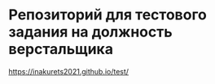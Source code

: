 # Репозиторий  для тестового задания на должность верстальщика

https://inakurets2021.github.io/test/